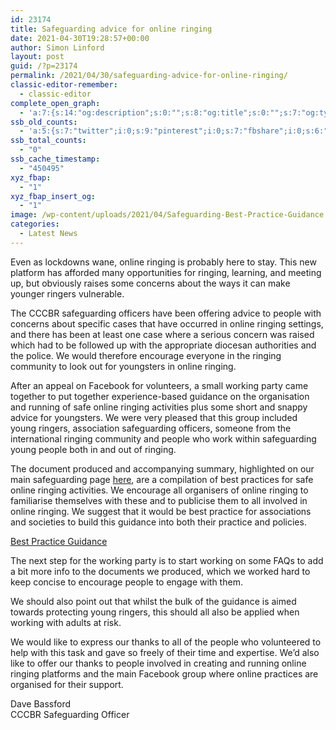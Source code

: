 ```yaml
---
id: 23174
title: Safeguarding advice for online ringing
date: 2021-04-30T19:28:57+00:00
author: Simon Linford
layout: post
guid: /?p=23174
permalink: /2021/04/30/safeguarding-advice-for-online-ringing/
classic-editor-remember:
  - classic-editor
complete_open_graph:
  - 'a:7:{s:14:"og:description";s:0:"";s:8:"og:title";s:0:"";s:7:"og:type";s:0:"";s:12:"twitter:card";s:7:"summary";s:15:"twitter:creator";s:0:"";s:19:"twitter:description";s:0:"";s:8:"og:image";s:0:"";}'
ssb_old_counts:
  - 'a:5:{s:7:"twitter";i:0;s:9:"pinterest";i:0;s:7:"fbshare";i:0;s:6:"reddit";i:0;s:6:"tumblr";N;}'
ssb_total_counts:
  - "0"
ssb_cache_timestamp:
  - "450495"
xyz_fbap:
  - "1"
xyz_fbap_insert_og:
  - "1"
image: /wp-content/uploads/2021/04/Safeguarding-Best-Practice-Guidance.jpg
categories:
  - Latest News
---
```

Even as lockdowns wane, online ringing is probably here to stay. This new platform has afforded many opportunities for ringing, learning, and meeting up, but obviously raises some concerns about the ways it can make younger ringers vulnerable.

The CCCBR safeguarding officers have been offering advice to people with concerns about specific cases that have occurred in online ringing settings, and there has been at least one case where a serious concern was raised which had to be followed up with the appropriate diocesan authorities and the police. We would therefore encourage everyone in the ringing community to look out for youngsters in online ringing.

After an appeal on Facebook for volunteers, a small working party came together to put together experience-based guidance on the organisation and running of safe online ringing activities plus some short and snappy advice for youngsters. We were very pleased that this group included young ringers, association safeguarding officers, someone from the international ringing community and people who work within safeguarding young people both in and out of ringing.

The document produced and accompanying summary, highlighted on our main safeguarding page <a href="/safeguarding/" target="_blank" rel="noopener">here</a>, are a compilation of best practices for safe online ringing activities. We encourage all organisers of online ringing to familiarise themselves with these and to publicise them to all involved in online ringing. We suggest that it would be best practice for associations and societies to build this guidance into both their practice and policies.

<a href="https://cccbr.org.uk/wp-content/uploads/2021/04/Safeguarding-Best-Practice-Guidance-1.pdf" target="_blank" rel="noopener">Best Practice Guidance</a>

The next step for the working party is to start working on some FAQs to add a bit more info to the documents we produced, which we worked hard to keep concise to encourage people to engage with them.

We should also point out that whilst the bulk of the guidance is aimed towards protecting young ringers, this should all also be applied when working with adults at risk.

We would like to express our thanks to all of the people who volunteered to help with this task and gave so freely of their time and expertise. We’d also like to offer our thanks to people involved in creating and running online ringing platforms and the main Facebook group where online practices are organised for their support.

Dave Bassford  
CCCBR Safeguarding Officer
